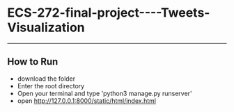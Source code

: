 # ECS-272-final-project----Tweets-Visualization

---

## How to Run
- download the folder
- Enter the root directory
- Open your terminal and type 'python3 manage.py runserver'
- open http://127.0.0.1:8000/static/html/index.html

